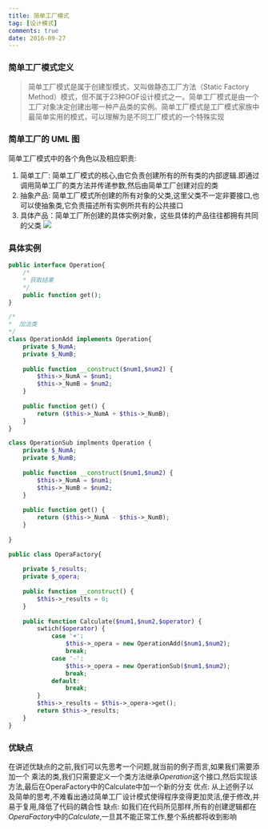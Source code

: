 ```yaml
---
title: 简单工厂模式
tag: [设计模式]
comments: true
date: 2016-09-27
---
```








### 简单工厂模式定义
>简单工厂模式是属于创建型模式，又叫做静态工厂方法（Static Factory Method）模式，但不属于23种GOF设计模式之一。简单工厂模式是由一个工厂对象决定创建出哪一种产品类的实例。简单工厂模式是工厂模式家族中最简单实用的模式，可以理解为是不同工厂模式的一个特殊实现

### 简单工厂的 UML 图
简单工厂模式中的各个角色以及相应职责:

1. 简单工厂: 简单工厂模式的核心,由它负责创建所有的所有类的内部逻辑.即通过调用简单工厂的类方法并传递参数,然后由简单工厂创建对应的类
2. 抽象产品: 简单工厂模式所创建的所有对象的父类,这里父类不一定非要接口,也可以使抽象类,它负责描述所有实例所共有的公共接口
3.  具体产品：简单工厂所创建的具体实例对象，这些具体的产品往往都拥有共同的父类
![](http://ww4.sinaimg.cn/large/d9e82fa4jw1f88hhxgtm9j20m508aq3y.jpg)

### 具体实例
```php
public interface Operation{
    /*
    * 获取结果
    */
    public function get();
}

/*
*  加法类
*/
class OperationAdd implements Operation{
    private $_NumA;
    private $_NumB;
    
    public function __construct($num1,$num2) {
        $this->_NumA = $num1;
        $this->_NumB = $num2;
    }
    
    public function get() {
        return ($this->_NumA + $this->_NumB);
    }
}

class OperationSub implments Operation {
    private $_NumA;
    private $_NumB;
    
    public function __construct($num1,$num2) {
        $this->_NumA = $num1;
        $this->_NumB = $num2;
    }
    
    public function get() {
        return ($this->_NumA - $this->_NumB);
    }    
    
}

public class OperaFactory{
    
    private $_results;
    private $_opera;
    
    public function __construct() {
        $this->_results = 0;
    }
    
    public function Calculate($num1,$num2,$operator) {
        swtich($operator) {
            case '+':
                $this->_opera = new OperationAdd($num1,$num2);
                break;
            case '-':
                $this->_opera = new OperationSub($num1,$num2);
                break;
            default:
                break;
        }
        $this->_results = $this->_opera->get();
        return $this->_results;
    }   
}
```

### 优缺点
在讲述优缺点的之前,我们可以先思考一个问题,就当前的例子而言,如果我们需要添加一个 乘法的类,我们只需要定义一个类方法继承*Operation*这个接口,然后实现该方法,最后在OperaFactory中的Calculate中加一个新的分支
优点:
从上述例子以及简单的思考,不难看出通过简单工厂设计模式使得程序变得更加灵活,便于修改,并易于复用,降低了代码的耦合性
缺点:
如我们在代码所见那样,所有的创建逻辑都在*OperaFactory*中的*Calculate*,一旦其不能正常工作,整个系统都将收到影响